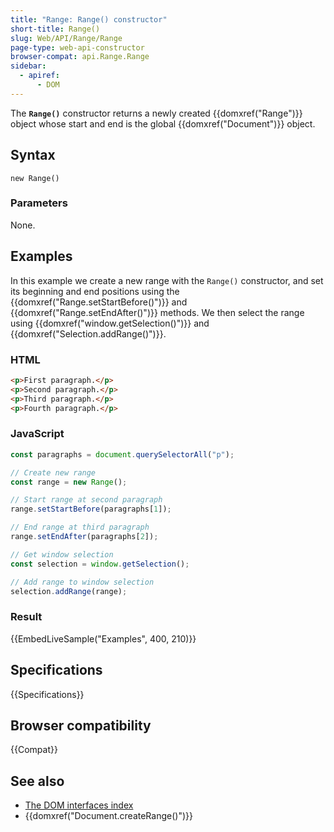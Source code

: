 ```yaml
---
title: "Range: Range() constructor"
short-title: Range()
slug: Web/API/Range/Range
page-type: web-api-constructor
browser-compat: api.Range.Range
sidebar:
  - apiref:
      - DOM
---
```


The **`Range()`** constructor returns a newly created
{{domxref("Range")}} object whose start and end is the global {{domxref("Document")}}
object.

## Syntax

```js-nolint
new Range()
```

### Parameters

None.

## Examples

In this example we create a new range with the `Range()` constructor, and
set its beginning and end positions using the {{domxref("Range.setStartBefore()")}} and
{{domxref("Range.setEndAfter()")}} methods. We then select the range using
{{domxref("window.getSelection()")}} and {{domxref("Selection.addRange()")}}.

### HTML

```html
<p>First paragraph.</p>
<p>Second paragraph.</p>
<p>Third paragraph.</p>
<p>Fourth paragraph.</p>
```

### JavaScript

```js
const paragraphs = document.querySelectorAll("p");

// Create new range
const range = new Range();

// Start range at second paragraph
range.setStartBefore(paragraphs[1]);

// End range at third paragraph
range.setEndAfter(paragraphs[2]);

// Get window selection
const selection = window.getSelection();

// Add range to window selection
selection.addRange(range);
```

### Result

{{EmbedLiveSample("Examples", 400, 210)}}

## Specifications

{{Specifications}}

## Browser compatibility

{{Compat}}

## See also

- [The DOM interfaces index](/en-US/docs/Web/API/Document_Object_Model)
- {{domxref("Document.createRange()")}}
